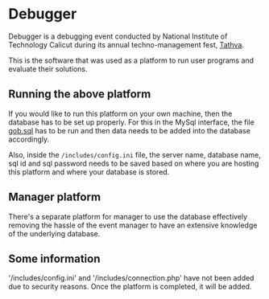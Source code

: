 # Debugger

Debugger is a debugging event conducted by National Institute of Technology Calicut
during its annual techno-management fest, [Tathva](http://www.tathva.org).

This is the software that was used as a platform to run user programs and evaluate
their solutions.

## Running the above platform

If you would like to run this platform on your own machine, then the database has to
be set up properly. For this in the MySql interface, the file [gob.sql](https://github.com/pbhopalka/Debugger/blob/master/gob.sql)
has to be run and then data needs to be added into the database accordingly.

Also, inside the `/includes/config.ini` file, the server name, database name, sql id
and sql password needs to be saved based on where you are hosting this platform and
where your database is stored.

## Manager platform

There's a separate platform for manager to use the database effectively removing the
hassle of the event manager to have an extensive knowledge of the underlying database.

## Some information

'/includes/config.ini' and '/includes/connection.php' have not been added due to security
reasons. Once the platform is completed, it will be added.
